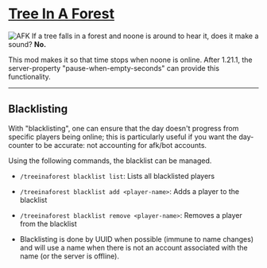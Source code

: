 # [Tree In A Forest](https://modrinth.com/mod/tree-in-a-forest/version/0.4.2_1.21.5)
![AFK](https://cdn.modrinth.com/data/QhqvfRRd/images/b78a2f1a048e83d30070040ce237c9ccef132a7f.png)
If a tree falls in a forest and noone is around to hear it, does it make a sound? **No.**


This mod makes it so that time stops when noone is online.
After 1.21.1, the server-property "pause-when-empty-seconds" can provide this functionality.

---

## Blacklisting

With "blacklisting", one can ensure that the day doesn't progress from specific players being online; this is particularly useful if you want the day-counter to be accurate: not accounting for afk/bot accounts.

Using the following commands, the blacklist can be managed.

+ ``/treeinaforest blacklist list``: Lists all blacklisted players
+ ``/treeinaforest blacklist add <player-name>``: Adds a player to the blacklist
+ ``/treeinaforest blacklist remove <player-name>``: Removes a player from the blacklist

+ Blacklisting is done by UUID when possible (immune to name changes) and will use a name when there is not an account associated with the name (or the server is offline).